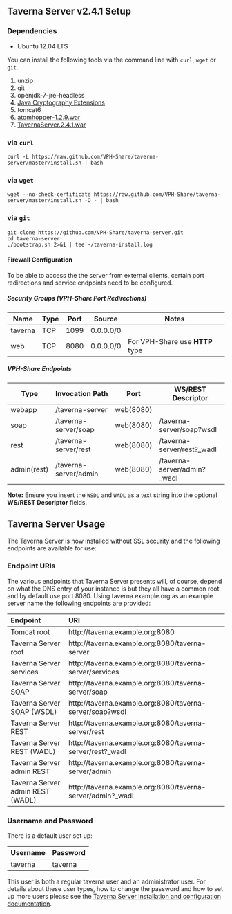 ## Taverna Server v2.4.1 Setup

### Dependencies

 - Ubuntu 12.04 LTS

You can install the following tools via the command line with `curl`, `wget` or `git`.

 1. unzip
 2. git
 3. openjdk-7-jre-headless
 4. [Java Cryptography Extensions](http://www.oracle.com/technetwork/java/javase/downloads/jce-7-download-432124.html)
 5. tomcat6
 6. [atomhopper-1.2.9.war](http://maven.research.rackspacecloud.com/content/repositories/releases/org/atomhopper/atomhopper/1.2.9/atomhopper-1.2.9.war)
 7. [TavernaServer.2.4.1.war](https://launchpad.net/taverna-server/2.x/2.4.1/+download/TavernaServer.2.4.1.war)


### via `curl`

```Shell
curl -L https://raw.github.com/VPH-Share/taverna-server/master/install.sh | bash
```

### via `wget`

```Shell
wget --no-check-certificate https://raw.github.com/VPH-Share/taverna-server/master/install.sh -O - | bash
```

### via `git`

```Shell
git clone https://github.com/VPH-Share/taverna-server.git
cd taverna-server
./bootstrap.sh 2>&1 | tee ~/taverna-install.log
```

#### Firewall Configuration

To be able to access the the server from external clients, certain port redirections and service endpoints need to be configured.

##### Security Groups (VPH-Share Port Redirections)

<table>
<thead>
<tr>
<th>Name    </th>
<th> Type </th>
<th> Port </th>
<th> Source    </th>
<th> Notes </th>
</tr>
</thead>
<tbody>
<tr>
<td>taverna </td>
<td> TCP  </td>
<td> 1099 </td>
<td> 0.0.0.0/0 </td>
<td>       </td>
</tr>
<tr>
<td>web     </td>
<td> TCP  </td>
<td> 8080 </td>
<td> 0.0.0.0/0 </td>
<td> For VPH-Share use <strong>HTTP</strong> type</td>
</tr>
</tbody>
</table>

##### VPH-Share Endpoints

<table>
<thead>
<tr>
<th>Type         </th>
<th> Invocation Path       </th>
<th> Port      </th>
<th> WS/REST Descriptor</th>
</tr>
</thead>
<tbody>
<tr>
<td>webapp       </td>
<td> /taverna-server       </td>
<td> web(8080) </td>
<td></td>
</tr>
<tr>
<td>soap         </td>
<td> /taverna-server/soap  </td>
<td> web(8080) </td>
<td> /taverna-server/soap?wsdl</td>
</tr>
<tr>
<td>rest         </td>
<td> /taverna-server/rest  </td>
<td> web(8080) </td>
<td> /taverna-server/rest?_wadl</td>
</tr>
<tr>
<td>admin(rest)  </td>
<td> /taverna-server/admin </td>
<td> web(8080) </td>
<td> /taverna-server/admin?_wadl</td>
</tr>
</tbody>
</table>

**Note:** Ensure you insert the `WSDL` and `WADL` as a text string into the optional **WS/REST Descriptor** fields.


## Taverna Server Usage

The Taverna Server is now installed without SSL security and the following endpoints are available for use:

### Endpoint URIs

The various endpoints that Taverna Server presents will, of course, depend on what the DNS entry of your instance is but they all have a common root and by default use port 8080. Using taverna.example.org as an example server name the following endpoints are provided:

<table>
<thead>
<tr>
<th align="left">Endpoint                         </th>
<th align="left"> URI                                                        </th>
</tr>
</thead>
<tbody>
<tr>
<td align="left">Tomcat root                       </td>
<td align="left"> http://taverna.example.org:8080                            </td>
</tr>
<tr>
<td align="left">Taverna Server root               </td>
<td align="left"> http://taverna.example.org:8080/taverna-server             </td>
</tr>
<tr>
<td align="left">Taverna Server services           </td>
<td align="left"> http://taverna.example.org:8080/taverna-server/services    </td>
</tr>
<tr>
<td align="left">Taverna Server SOAP               </td>
<td align="left"> http://taverna.example.org:8080/taverna-server/soap        </td>
</tr>
<tr>
<td align="left">Taverna Server SOAP (WSDL)       </td>
<td align="left"> http://taverna.example.org:8080/taverna-server/soap?wsdl   </td>
</tr>
<tr>
<td align="left">Taverna Server REST               </td>
<td align="left"> http://taverna.example.org:8080/taverna-server/rest        </td>
</tr>
<tr>
<td align="left">Taverna Server REST (WADL)        </td>
<td align="left"> http://taverna.example.org:8080/taverna-server/rest?_wadl  </td>
</tr>
<tr>
<td align="left">Taverna Server admin REST         </td>
<td align="left"> http://taverna.example.org:8080/taverna-server/admin       </td>
</tr>
<tr>
<td align="left">Taverna Server admin REST (WADL) </td>
<td align="left">  http://taverna.example.org:8080/taverna-server/admin?_wadl </td>
</tr>
</tbody>
</table>

### Username and Password

There is a default user set up:

<table>
<thead>
<tr>
<th align="left">Username </th>
<th align="left"> Password </th>
</tr>
</thead>
<tbody>
<tr>
<td align="left">taverna  </td>
<td align="left"> taverna  </td>
</tr>
</tbody>
</table>

This user is both a regular taverna user and an administrator user. For details about these user types, how to change the password and how to set up more users please see the [Taverna Server installation and configuration documentation](http://dev.mygrid.org.uk/wiki/display/taverna/Installation+and+Configuration).

